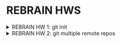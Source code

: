 # REBRAIN HWS
<details>
<summary> REBRAIN HW 1: git init </summary>
<p>

Репозиторий содержит дефолтный config nginx <br>

</p>
</details>

<details>
<summary> REBRAIN HW 2: git multiple remote repos </summary>
<p>

Созданы одинаковые репозитории на github gitlab и bitbucket <br>
В локальный git репозиторий добавлены удаленные репозиотрии <br>

```
  git remote add rbgitlab  git@gitlab.rebrainme.com:muxund/rebrain-devops-task-checkout
  git remote add rbgithub  git@github.com:muxun/rebrain-devops-task-checkout
  git remote add rbbb      git@bitbucket.org:muxun/rebrain-devops-task-checkout

```

Добавлен push url для origin <br>

```
git remote set-url --add --push origin git@gitlab.rebrainme.com:muxund/rebrain-devops-task-checkout
git remote set-url --add --push origin git@github.com:muxun/rebrain-devops-task-checkout
git remote set-url --add --push origin git@bitbucket.org:muxun/rebrain-devops-task-checkout

```

В итоге .git/config имеет вид <br>

```
core]
	repositoryformatversion = 0
	filemode = true
	bare = false
	logallrefupdates = true
[remote "rbgitlab"]
	url = git@gitlab.rebrainme.com:muxund/rebrain-devops-task-checkout
	fetch = +refs/heads/*:refs/remotes/rbgitlab/*
	pushurl = git@gitlab.rebrainme.com:muxund/rebrain-devops-task-checkout
[remote "rbgithub"]
	url = git@github.com:muxun/rebrain-devops-task-checkout
	fetch = +refs/heads/*:refs/remotes/rbgithub/*
	pushurl = git@github.com:muxun/rebrain-devops-task-checkout
[remote "rbbb"]
	url = git@bitbucket.org:muxun/rebrain-devops-task-checkout
	fetch = +refs/heads/*:refs/remotes/rbbb/*
	pushurl = git@bitbucket.org:muxun/rebrain-devops-task-checkout
[remote "origin"]
        url = git@gitlab.rebrainme.com:muxund/rebrain-devops-task-checkout
        url = git@github.com:muxun/rebrain-devops-task-checkout
	url = git@bitbucket.org:muxun/rebrain-devops-task-checkout

```

Команда git push origin master отправляет изменнеия во все три репозитория <br>
Команда git push rbgitlab master отправляет изменения только в выбранную ветку <br>

reference urls<br>
<a href="https://gist.github.com/rvl/c3f156e117e22a25f242">git add remote</a><br>
<a href="http://caseyscarborough.com/blog/2013/08/25/pushing-to-multiple-remotes-using-git/">git config</a><br>


</p>
</details>

